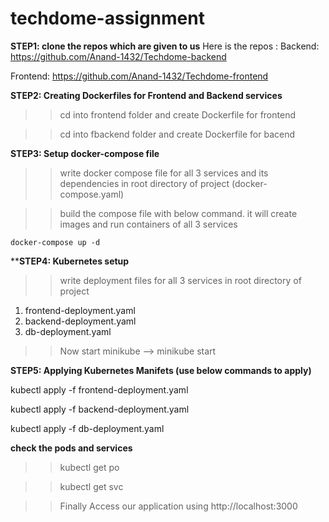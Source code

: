 # techdome-assignment

**STEP1: clone the repos which are given to us**
Here is the repos :
Backend: https://github.com/Anand-1432/Techdome-backend

Frontend: https://github.com/Anand-1432/Techdome-frontend

**STEP2: Creating Dockerfiles for Frontend and Backend services** 

>>cd into frontend folder and create Dockerfile for frontend

>>cd into fbackend folder and create Dockerfile for bacend

**STEP3: Setup docker-compose file** 
>>write docker compose file for all 3 services and its dependencies in root directory of project (docker-compose.yaml)

>>build the compose file with below command. it will create images and run containers of all 3 services

    docker-compose up -d

****STEP4: Kubernetes setup** 
>>write deployment files for all 3 services in root directory of project
1. frontend-deployment.yaml
2. backend-deployment.yaml
3. db-deployment.yaml

>>Now start minikube --> minikube start

**STEP5: Applying Kubernetes Manifets (use below commands to apply)**

kubectl apply -f frontend-deployment.yaml

kubectl apply -f backend-deployment.yaml

kubectl apply -f db-deployment.yaml


**check the pods and services**
>>kubectl get po

>>kubectl get svc

>>Finally Access our application using
http://localhost:3000

